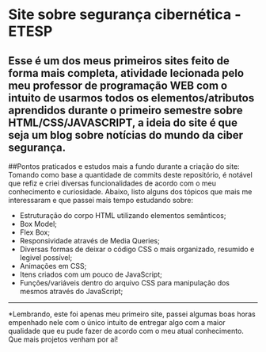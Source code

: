 # Site sobre segurança cibernética - ETESP
Esse é um dos meus primeiros sites feito de forma mais completa, atividade lecionada pelo meu professor de programação WEB com o intuito de usarmos todos os elementos/atributos aprendidos durante o primeiro semestre sobre HTML/CSS/JAVASCRIPT, a ideia do site é que seja um blog sobre notícias do mundo da ciber segurança.
--------

##Pontos praticados e estudos mais a fundo durante a criação do site:
Tomando como base a quantidade de commits deste repositório, é notável que refiz e criei diversas funcionalidades de acordo com o meu conhecimento e curiosidade. Abaixo, listo alguns dos tópicos que mais me interessaram e que passei mais tempo estudando sobre:

- Estruturação do corpo HTML utilizando elementos semânticos;
- Box Model;
- Flex Box;
- Responsividade através de Media Queries;
- Diversas formas de deixar o código CSS o mais organizado, resumido e legivel possível;
- Animações em CSS;
- Itens criados com um pouco de JavaScript;
- Funções/variáveis dentro do arquivo CSS para manipulação dos mesmos através do JavaScript;

--------

*Lembrando, este foi apenas meu primeiro site, passei algumas boas horas empenhado nele com o único intuito de entregar algo com a maior qualidade que eu pude fazer de acordo com o meu atual conhecimento. Que mais projetos venham por aí!
